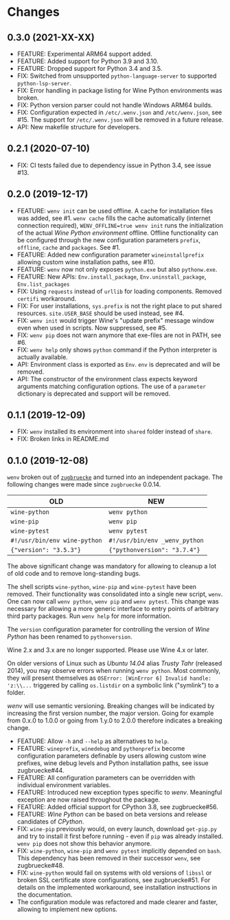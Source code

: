 # Changes

## 0.3.0 (2021-XX-XX)

- FEATURE: Experimental ARM64 support added.
- FEATURE: Added support for Python 3.9 and 3.10.
- FEATURE: Dropped support for Python 3.4 and 3.5.
- FIX: Switched from unsupported `python-language-server` to supported `python-lsp-server`.
- FIX: Error handling in package listing for Wine Python environments was broken.
- FIX: Python version parser could not handle Windows ARM64 builds.
- FIX: Configuration expected in `/etc/.wenv.json` and `/etc/wenv.json`, see #15. The support for `/etc/.wenv.json` will be removed in a future release.
- API: New makefile structure for developers.

## 0.2.1 (2020-07-10)

- FIX: CI tests failed due to dependency issue in Python 3.4, see issue #13.

## 0.2.0 (2019-12-17)

- FEATURE: `wenv init` can be used offline. A cache for installation files was added, see #1. `wenv cache` fills the cache automatically (internet connection required), `WENV_OFFLINE=true wenv init` runs the initialization of the actual *Wine Python environment* offline. Offline functionality can be configured through the new configuration parameters `prefix`, `offline`, `cache` and `packages`. See #1.
- FEATURE: Added new configuration parameter `wineinstallprefix` allowing custom wine installation paths, see #10.
- FEATURE: `wenv` now not only exposes `python.exe` but also `pythonw.exe`.
- FEATURE: New APIs: ``Env.install_package``, ``Env.uninstall_package``, ``Env.list_packages``
- FIX: Using `requests` instead of `urllib` for loading components. Removed `certifi` workaround.
- FIX: For user installations, `sys.prefix` is not the right place to put shared resources. `site.USER_BASE` should be used instead, see #4.
- FIX: `wenv init` would trigger Wine's "update prefix" message window even when used in scripts. Now suppressed, see #5.
- FIX: `wenv pip` does not warn anymore that exe-files are not in PATH, see #6.
- FIX: `wenv help` only shows `python` command if the Python interpreter is actually available.
- API: Environment class is exported as ``Env``. ``env`` is deprecated and will be removed.
- API: The constructor of the environment class expects keyword arguments matching configuration options. The use of a ``parameter`` dictionary is deprecated and support will be removed.

## 0.1.1 (2019-12-09)

* FIX: `wenv` installed its environment into `shared` folder instead of `share`.
* FIX: Broken links in README.md

## 0.1.0 (2019-12-08)

`wenv` broken out of [`zugbruecke`](https://github.com/pleiszenburg/zugbruecke) and turned into an independent package. The following changes were made since `zugbruecke` 0.0.14.

| **OLD**                               | **NEW**                            |
| ------------------------------------- | ---------------------------------- |
| `wine-python`                         | `wenv python`                      |
| `wine-pip`                            | `wenv pip`                         |
| `wine-pytest`                         | `wenv pytest`                      |
| `#!/usr/bin/env wine-python`          | `#!/usr/bin/env _wenv_python`      |
| `{"version": "3.5.3"}`                | `{"pythonversion": "3.7.4"}`       |

The above significant change was mandatory for allowing to cleanup a lot of old code and to remove long-standing bugs.

The shell scripts ``wine-python``, ``wine-pip`` and ``wine-pytest`` have been removed. Their functionality was consolidated into a single new script, ``wenv``. One can now call ``wenv python``, ``wenv pip`` and ``wenv pytest``. This change was necessary for allowing a more generic interface to entry points of arbitrary third party packages. Run ``wenv help`` for more information.

The ``version`` configuration parameter for controlling the version of *Wine Python* has been renamed to ``pythonversion``.

Wine 2.x and 3.x are no longer supported. Please use Wine 4.x or later.

On older versions of Linux such as *Ubuntu 14.04* alias *Trusty Tahr* (released 2014), you may observe errors when running ``wenv python``. Most commonly, they will present themselves as ``OSError: [WinError 6] Invalid handle: 'z:\\...`` triggered by calling ``os.listdir`` on a symbolic link ("symlink") to a folder.

*wenv* will use semantic versioning. Breaking changes will be indicated by increasing the first version number, the major version. Going for example from 0.x.0 to 1.0.0 or going from 1.y.0 to 2.0.0 therefore indicates a breaking change.

* FEATURE: Allow `-h` and `--help` as alternatives to `help`.
* FEATURE: ``wineprefix``, ``winedebug`` and ``pythonprefix`` become configuration parameters definable by users allowing custom wine prefixes, wine debug levels and Python installation paths, see issue zugbruecke#44.
* FEATURE: All configuration parameters can be overridden with individual environment variables.
* FEATURE: Introduced new exception types specific to *wenv*. Meaningful exception are now raised throughout the package.
* FEATURE: Added official support for CPython 3.8, see zugbruecke#56.
* FEATURE: *Wine Python* can be based on beta versions and release candidates of *CPython*.
* FIX: ``wine-pip`` previously would, on every launch, download ``get-pip.py`` and try to install it first before running - even if ``pip`` was already installed. ``wenv pip`` does not show this behavior anymore.
* FIX: ``wine-python``, ``wine-pip`` and ``wenv pytest`` implicitly depended on ``bash``. This dependency has been removed in their successor ``wenv``, see zugbruecke#48.
* FIX: ``wine-python`` would fail on systems with old versions of ``libssl`` or broken SSL certificate store configurations, see zugbruecke#51. For details on the implemented workaround, see installation instructions in the documentation.
* The configuration module was refactored and made clearer and faster, allowing to implement new options.
